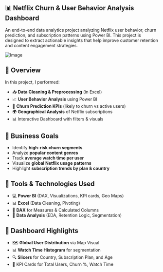 ## 📊 Netflix Churn & User Behavior Analysis Dashboard

An end-to-end data analytics project analyzing Netflix user behavior, churn prediction, and subscription patterns using Power BI. This project is designed to extract actionable insights that help improve customer retention and content engagement strategies.

![Image](https://github.com/user-attachments/assets/9cc624eb-7fe5-4e71-8d14-608dc3b6cea5)

## 🚀 Overview

In this project, I performed:

- 📥 **Data Cleaning & Preprocessing** (in Excel)
- 📈 **User Behavior Analysis** using Power BI
- 🧠 **Churn Prediction KPIs** (likely to churn vs active users)
- 🌍 **Geographical Analysis** of Netflix subscriptions
- 📊 Interactive Dashboard with filters & visuals

## 🎯 Business Goals

- Identify **high-risk churn segments**
- Analyze **popular content genres**
- Track **average watch time per user**
- Visualize **global Netflix usage patterns**
- Highlight **subscription trends by plan & country**

## 🧰 Tools & Technologies Used

- 💻 **Power BI** (DAX, Visualizations, KPI cards, Geo Maps)
- 📊 **Excel** (Data Cleaning, Pivoting)
- 📐 **DAX** for Measures & Calculated Columns
- 🧠 **Data Analysis** (EDA, Retention Logic, Segmentation)

## 📌 Dashboard Highlights

- 🗺️ **Global User Distribution** via Map Visual
- 📊 **Watch Time Histogram** for segmentation
- 🔍 **Slicers** for Country, Subscription Plan, and Age
- 🎯 KPI Cards for Total Users, Churn %, Watch Time
